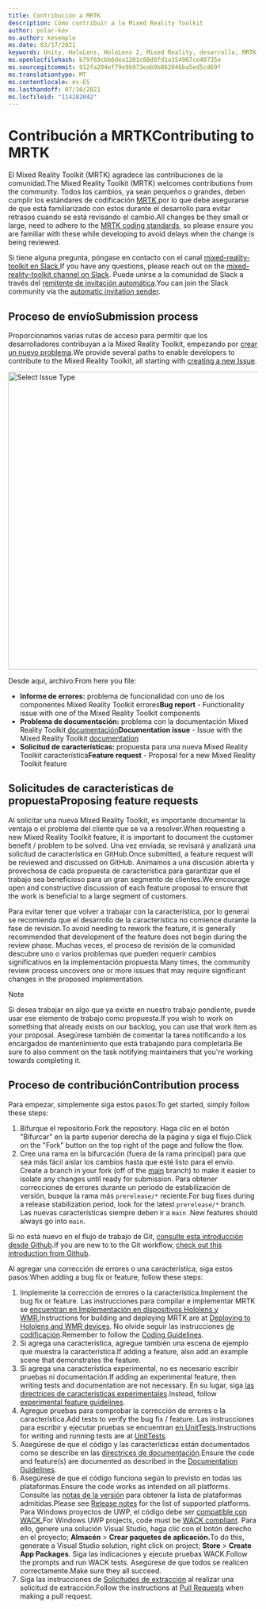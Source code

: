 ```yaml
---
title: Contribución a MRTK
description: Cómo contribuir a la Mixed Reality Toolkit
author: polar-kev
ms.author: kesemple
ms.date: 03/17/2021
keywords: Unity, HoloLens, HoloLens 2, Mixed Reality, desarrollo, MRTK, informe de errores,
ms.openlocfilehash: b79f69cbb6dea1201c88d9fd1a354967ce40735e
ms.sourcegitcommit: 912fa204ef79e9b973eab9b862846ba5ed5cd69f
ms.translationtype: MT
ms.contentlocale: es-ES
ms.lasthandoff: 07/16/2021
ms.locfileid: "114282042"
---
```

# <a name="contributing-to-mrtk"></a><span data-ttu-id="e9163-104">Contribución a MRTK</span><span class="sxs-lookup"><span data-stu-id="e9163-104">Contributing to MRTK</span></span>

<span data-ttu-id="e9163-105">El Mixed Reality Toolkit (MRTK) agradece las contribuciones de la comunidad.</span><span class="sxs-lookup"><span data-stu-id="e9163-105">The Mixed Reality Toolkit (MRTK) welcomes contributions from the community.</span></span> <span data-ttu-id="e9163-106">Todos los cambios, ya sean pequeños o grandes, deben cumplir los estándares de codificación [MRTK,](coding-guidelines.md)por lo que debe asegurarse de que está familiarizado con estos durante el desarrollo para evitar retrasos cuando se está revisando el cambio.</span><span class="sxs-lookup"><span data-stu-id="e9163-106">All changes be they small or large, need to adhere to the [MRTK coding standards](coding-guidelines.md), so please ensure you are familiar with these while developing to avoid delays when the change is being reviewed.</span></span>

<span data-ttu-id="e9163-107">Si tiene alguna pregunta, póngase en contacto con el canal [mixed-reality-toolkit en Slack.](https://holodevelopers.slack.com/messages/C2H4HT858)</span><span class="sxs-lookup"><span data-stu-id="e9163-107">If you have any questions, please reach out on the [mixed-reality-toolkit channel on Slack](https://holodevelopers.slack.com/messages/C2H4HT858).</span></span>
<span data-ttu-id="e9163-108">Puede unirse a la comunidad de Slack a través del [remitente de invitación automática](https://holodevelopersslack.azurewebsites.net/).</span><span class="sxs-lookup"><span data-stu-id="e9163-108">You can join the Slack community via the [automatic invitation sender](https://holodevelopersslack.azurewebsites.net/).</span></span>

## <a name="submission-process"></a><span data-ttu-id="e9163-109">Proceso de envío</span><span class="sxs-lookup"><span data-stu-id="e9163-109">Submission process</span></span>

<span data-ttu-id="e9163-110">Proporcionamos varias rutas de acceso para permitir que los desarrolladores contribuyan a la Mixed Reality Toolkit, empezando por [crear un nuevo problema](https://github.com/Microsoft/MixedRealityToolkit-Unity/issues/new/choose).</span><span class="sxs-lookup"><span data-stu-id="e9163-110">We provide several paths to enable developers to contribute to the Mixed Reality Toolkit, all starting with [creating a new Issue](https://github.com/Microsoft/MixedRealityToolkit-Unity/issues/new/choose).</span></span>

<img src="../features/images/contributing/SelectIssueType.png" width="600" alt="Select Issue Type">

<span data-ttu-id="e9163-111">Desde aquí, archivo:</span><span class="sxs-lookup"><span data-stu-id="e9163-111">From here you file:</span></span>

- <span data-ttu-id="e9163-112">**Informe de errores:** problema de funcionalidad con uno de los componentes Mixed Reality Toolkit errores</span><span class="sxs-lookup"><span data-stu-id="e9163-112">**Bug report** - Functionality issue with one of the Mixed Reality Toolkit components</span></span>
- <span data-ttu-id="e9163-113">**Problema de documentación:** problema con la documentación Mixed Reality Toolkit [documentación](https://microsoft.github.io/MixedRealityToolkit-Unity)</span><span class="sxs-lookup"><span data-stu-id="e9163-113">**Documentation issue** - Issue with the Mixed Reality Toolkit [documentation](https://microsoft.github.io/MixedRealityToolkit-Unity)</span></span>
- <span data-ttu-id="e9163-114">**Solicitud de características:** propuesta para una nueva Mixed Reality Toolkit característica</span><span class="sxs-lookup"><span data-stu-id="e9163-114">**Feature request** - Proposal for a new Mixed Reality Toolkit feature</span></span>

## <a name="proposing-feature-requests"></a><span data-ttu-id="e9163-115">Solicitudes de características de propuesta</span><span class="sxs-lookup"><span data-stu-id="e9163-115">Proposing feature requests</span></span>

<span data-ttu-id="e9163-116">Al solicitar una nueva Mixed Reality Toolkit, es importante documentar la ventaja o el problema del cliente que se va a resolver.</span><span class="sxs-lookup"><span data-stu-id="e9163-116">When requesting a new Mixed Reality Toolkit feature, it is important to document the customer benefit / problem to be solved.</span></span> <span data-ttu-id="e9163-117">Una vez enviada, se revisará y analizará una solicitud de característica en GitHub.</span><span class="sxs-lookup"><span data-stu-id="e9163-117">Once submitted, a feature request will be reviewed and discussed on GitHub.</span></span> <span data-ttu-id="e9163-118">Animamos a una discusión abierta y provechosa de cada propuesta de característica para garantizar que el trabajo sea beneficioso para un gran segmento de clientes.</span><span class="sxs-lookup"><span data-stu-id="e9163-118">We encourage open and constructive discussion of each feature proposal to ensure that the work is beneficial to a large segment of customers.</span></span>

<span data-ttu-id="e9163-119">Para evitar tener que volver a trabajar con la característica, por lo general se recomienda que el desarrollo de la característica no comience durante la fase de revisión.</span><span class="sxs-lookup"><span data-stu-id="e9163-119">To avoid needing to rework the feature, it is generally recommended that development of the feature does not begin during the review phase.</span></span> <span data-ttu-id="e9163-120">Muchas veces, el proceso de revisión de la comunidad descubre uno o varios problemas que pueden requerir cambios significativos en la implementación propuesta.</span><span class="sxs-lookup"><span data-stu-id="e9163-120">Many times, the community review process uncovers one or more issues that may require significant changes in the proposed implementation.</span></span>

> [!NOTE]
> <span data-ttu-id="e9163-121">Si desea trabajar en algo que ya existe en nuestro trabajo pendiente, puede usar ese elemento de trabajo como propuesta.</span><span class="sxs-lookup"><span data-stu-id="e9163-121">If you wish to work on something that already exists on our backlog, you can use that work item as your proposal.</span></span> <span data-ttu-id="e9163-122">Asegúrese también de comentar la tarea notificando a los encargados de mantenimiento que está trabajando para completarla.</span><span class="sxs-lookup"><span data-stu-id="e9163-122">Be sure to also comment on the task notifying maintainers that you're working towards completing it.</span></span>

## <a name="contribution-process"></a><span data-ttu-id="e9163-123">Proceso de contribución</span><span class="sxs-lookup"><span data-stu-id="e9163-123">Contribution process</span></span>

<span data-ttu-id="e9163-124">Para empezar, simplemente siga estos pasos:</span><span class="sxs-lookup"><span data-stu-id="e9163-124">To get started, simply follow these steps:</span></span>

1. <span data-ttu-id="e9163-125">Bifurque el repositorio.</span><span class="sxs-lookup"><span data-stu-id="e9163-125">Fork the repository.</span></span> <span data-ttu-id="e9163-126">Haga clic en el botón "Bifurcar" en la parte superior derecha de la página y siga el flujo.</span><span class="sxs-lookup"><span data-stu-id="e9163-126">Click on the "Fork" button on the top right of the page and follow the flow.</span></span>
1. <span data-ttu-id="e9163-127">Cree una rama en la bifurcación (fuera de la rama principal) para que sea más fácil aislar los cambios hasta que esté listo para el envío. [](https://github.com/microsoft/mixedrealitytoolkit-unity/tree/main)</span><span class="sxs-lookup"><span data-stu-id="e9163-127">Create a branch in your fork (off of the [main](https://github.com/microsoft/mixedrealitytoolkit-unity/tree/main) branch) to make it easier to isolate any changes until ready for submission.</span></span> <span data-ttu-id="e9163-128">Para obtener correcciones de errores durante un período de estabilización de versión, busque la rama más `prerelease/*` reciente.</span><span class="sxs-lookup"><span data-stu-id="e9163-128">For bug fixes during a release stabilization period, look for the latest `prerelease/*` branch.</span></span> <span data-ttu-id="e9163-129">Las nuevas características siempre deben ir a `main` .</span><span class="sxs-lookup"><span data-stu-id="e9163-129">New features should always go into `main`.</span></span>

<span data-ttu-id="e9163-130">Si no está nuevo en el flujo de trabajo de Git, [consulte esta introducción desde Github](https://guides.github.com/activities/hello-world/).</span><span class="sxs-lookup"><span data-stu-id="e9163-130">If you are new to to the Git workflow, [check out this introduction from Github](https://guides.github.com/activities/hello-world/).</span></span>

<span data-ttu-id="e9163-131">Al agregar una corrección de errores o una característica, siga estos pasos:</span><span class="sxs-lookup"><span data-stu-id="e9163-131">When adding a bug fix or feature, follow these steps:</span></span>

1. <span data-ttu-id="e9163-132">Implemente la corrección de errores o la característica.</span><span class="sxs-lookup"><span data-stu-id="e9163-132">Implement the bug fix or feature.</span></span> <span data-ttu-id="e9163-133">Las instrucciones para compilar e implementar MRTK se [encuentran en Implementación en dispositivos Hololens y WMR.](../supported-devices/wmr-mrtk.md)</span><span class="sxs-lookup"><span data-stu-id="e9163-133">Instructions for building and deploying MRTK are at [Deploying to Hololens and WMR devices](../supported-devices/wmr-mrtk.md).</span></span> <span data-ttu-id="e9163-134">No olvide seguir las instrucciones [de codificación](../contributing/coding-guidelines.md).</span><span class="sxs-lookup"><span data-stu-id="e9163-134">Remember to follow the [Coding Guidelines](../contributing/coding-guidelines.md).</span></span>
1. <span data-ttu-id="e9163-135">Si agrega una característica, agregue también una escena de ejemplo que muestra la característica.</span><span class="sxs-lookup"><span data-stu-id="e9163-135">If adding a feature, also add an example scene that demonstrates the feature.</span></span>
1. <span data-ttu-id="e9163-136">Si agrega una característica experimental, no es necesario escribir pruebas ni documentación.</span><span class="sxs-lookup"><span data-stu-id="e9163-136">If adding an experimental feature, then writing tests and documentation are not necessary.</span></span> <span data-ttu-id="e9163-137">En su lugar, siga [las directrices de características experimentales](../contributing/experimental-features.md).</span><span class="sxs-lookup"><span data-stu-id="e9163-137">Instead, follow [experimental feature guidelines](../contributing/experimental-features.md).</span></span>
1. <span data-ttu-id="e9163-138">Agregue pruebas para comprobar la corrección de errores o la característica.</span><span class="sxs-lookup"><span data-stu-id="e9163-138">Add tests to verify the bug fix / feature.</span></span> <span data-ttu-id="e9163-139">Las instrucciones para escribir y ejecutar pruebas se encuentran [en UnitTests](../contributing/unit-tests.md).</span><span class="sxs-lookup"><span data-stu-id="e9163-139">Instructions for writing and running tests are at [UnitTests](../contributing/unit-tests.md).</span></span>
1. <span data-ttu-id="e9163-140">Asegúrese de que el código y las características están documentados como se describe en las [directrices de documentación](../contributing/documentation-guide.md).</span><span class="sxs-lookup"><span data-stu-id="e9163-140">Ensure the code and feature(s) are documented as described in the [Documentation Guidelines](../contributing/documentation-guide.md).</span></span>
1. <span data-ttu-id="e9163-141">Asegúrese de que el código funciona según lo previsto en todas las plataformas.</span><span class="sxs-lookup"><span data-stu-id="e9163-141">Ensure the code works as intended on all platforms.</span></span> <span data-ttu-id="e9163-142">Consulte las [notas de la versión](../release-notes/mrtk-26-release-notes.md) para obtener la lista de plataformas admitidas.</span><span class="sxs-lookup"><span data-stu-id="e9163-142">Please see [Release notes](../release-notes/mrtk-26-release-notes.md) for the list of supported platforms.</span></span> <span data-ttu-id="e9163-143">Para Windows proyectos de UWP, el código debe ser [compatible con WACK.](https://developer.microsoft.com/windows/develop/app-certification-kit)</span><span class="sxs-lookup"><span data-stu-id="e9163-143">For Windows UWP projects, code must be [WACK compliant](https://developer.microsoft.com/windows/develop/app-certification-kit).</span></span> <span data-ttu-id="e9163-144">Para ello, genere una solución Visual Studio, haga clic con el botón derecho en el proyecto; **Almacén**  >  **Crear paquetes de aplicación.**</span><span class="sxs-lookup"><span data-stu-id="e9163-144">To do this, generate a Visual Studio solution, right click on project; **Store** > **Create App Packages**.</span></span> <span data-ttu-id="e9163-145">Siga las indicaciones y ejecute pruebas WACK.</span><span class="sxs-lookup"><span data-stu-id="e9163-145">Follow the prompts and run WACK tests.</span></span> <span data-ttu-id="e9163-146">Asegúrese de que todos se realicen correctamente.</span><span class="sxs-lookup"><span data-stu-id="e9163-146">Make sure they all succeed.</span></span>
1. <span data-ttu-id="e9163-147">Siga las instrucciones de [Solicitudes de extracción](../contributing/pull-requests.md) al realizar una solicitud de extracción.</span><span class="sxs-lookup"><span data-stu-id="e9163-147">Follow the instructions at [Pull Requests](../contributing/pull-requests.md) when making a pull request.</span></span>
